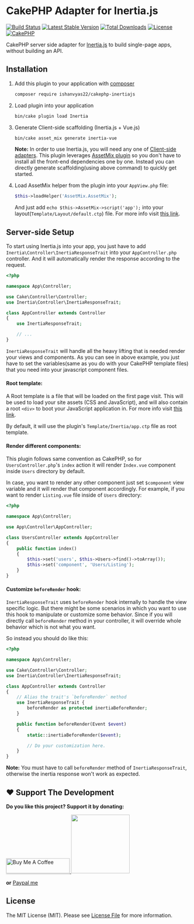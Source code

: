 # CakePHP Adapter for Inertia.js

[![Build Status](https://travis-ci.com/ishanvyas22/cakephp-inertiajs.svg?branch=master)](https://travis-ci.com/ishanvyas22/cakephp-inertiajs)
[![Latest Stable Version](https://poser.pugx.org/ishanvyas22/cakephp-inertiajs/v)](//packagist.org/packages/ishanvyas22/cakephp-inertiajs)
[![Total Downloads](https://poser.pugx.org/ishanvyas22/cakephp-inertiajs/downloads)](//packagist.org/packages/ishanvyas22/cakephp-inertiajs)
[![License](https://poser.pugx.org/ishanvyas22/cakephp-inertiajs/license)](//packagist.org/packages/ishanvyas22/cakephp-inertiajs)
[![CakePHP](https://img.shields.io/badge/cakephp-%3E%3D%203.5.0-red?logo=cakephp)](https://book.cakephp.org/3/en/index.html)

CakePHP server side adapter for [Inertia.js](https://inertiajs.com/) to build single-page apps, without building an API.

## Installation

1. Add this plugin to your application with [composer](https://getcomposer.org)

    ```bash
    composer require ishanvyas22/cakephp-inertiajs
    ```

2. Load plugin into your application

    ```bash
    bin/cake plugin load Inertia
    ```

3. Generate Client-side scaffolding (Inertia.js + Vue.js)

    ```bash
    bin/cake asset_mix generate inertia-vue
    ```

    **Note:** In order to use Inertia.js, you will need any one of [Client-side adapters](https://inertiajs.com/client-side-setup). This plugin leverages [AssetMix plugin](https://github.com/ishanvyas22/asset-mix/tree/cake3) so you don't have to install all the front-end dependencies one by one. Instead you can directly generate scaffolding(using above command) to quickly get started.

4. Load AssetMix helper from the plugin into your `AppView.php` file:

    ```php
    $this->loadHelper('AssetMix.AssetMix');
    ```

    And just add `echo $this->AssetMix->script('app');` into your layout(`Template/Layout/default.ctp`) file. For more info visit [this link](https://github.com/ishanvyas22/asset-mix#usage).

## Server-side Setup

To start using Inertia.js into your app, you just have to add `Inertia\Controller\InertiaResponseTrait` into your `AppController.php` controller. And it will automatically render the response according to the request.

```php
<?php

namespace App\Controller;

use Cake\Controller\Controller;
use Inertia\Controller\InertiaResponseTrait;

class AppController extends Controller
{
    use InertiaResponseTrait;

    // ...
}
```

`InertiaResponseTrait` will handle all the heavy lifting that is needed render your views and components. As you can see in above example, you just have to set the variables(same as you do with your CakePHP template files) that you need into your javascript component files.

#### Root template:

A Root template is a file that will be loaded on the first page visit. This will be used to load your site assets (CSS and JavaScript), and will also contain a root `<div>` to boot your JavaScript application in. For more info visit [this link](https://inertiajs.com/server-side-setup#root-template).

By default, it will use the plugin's `Template/Inertia/app.ctp` file as root template.

#### Render different components:

This plugin follows same convention as CakePHP, so for `UsersController.php`'s `index` action it will render `Index.vue` component inside `Users` directory by default.

In case, you want to render any other component just set `$component` view variable and it will render that component accordingly. For example, if you want to render `Listing.vue` file inside of `Users` directory:

```php
<?php

namespace App\Controller;

use App\Controller\AppController;

class UsersController extends AppController
{
    public function index()
    {
        $this->set('users', $this->Users->find()->toArray());
        $this->set('component', 'Users/Listing');
    }
}
```

#### Customize `beforeRender` hook:

`InertiaResponseTrait` uses `beforeRender` hook internally to handle the view specific logic. But there might be some scenarios in which you want to use this hook to manipulate or customize some behavior. Since if you will directly call `beforeRender` method in your controller, it will override whole behavior which is not what you want.

So instead you should do like this:

```php
<?php

namespace App\Controller;

use Cake\Controller\Controller;
use Inertia\Controller\InertiaResponseTrait;

class AppController extends Controller
{
    // Alias the trait's `beforeRender` method
    use InertiaResponseTrait {
        beforeRender as protected inertiaBeforeRender;
    }

    public function beforeRender(Event $event)
    {
        static::inertiaBeforeRender($event);

        // Do your customization here.
    }
}
```

**Note:** You must have to call `beforeRender` method of `InertiaResponseTrait`, otherwise the inertia response won't work as expected.

## ❤️  Support The Development
**Do you like this project? Support it by donating:**

<a href="https://www.buymeacoffee.com/ishanvyas" target="_blank">
    <img src="https://www.buymeacoffee.com/assets/img/custom_images/purple_img.png" alt="Buy Me A Coffee" style="height: 41px !important;width: 174px !important;box-shadow: 0px 3px 2px 0px rgba(190, 190, 190, 0.5) !important;-webkit-box-shadow: 0px 3px 2px 0px rgba(190, 190, 190, 0.5) !important;" >
</a>

<a href="https://www.patreon.com/ishanvyas">
    <img src="https://c5.patreon.com/external/logo/become_a_patron_button@2x.png" width="160">
</a>

**or** [Paypal me](https://paypal.me/IshanVyas?locale.x=en_GB)

## License
The MIT License (MIT). Please see [License File](LICENSE.md) for more information.
